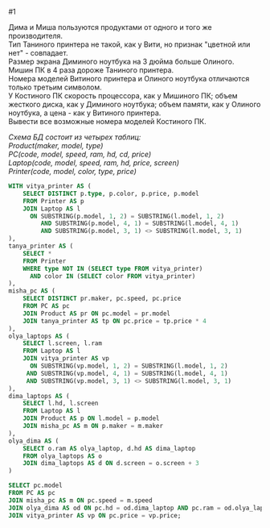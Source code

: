#1

Дима и Миша пользуются продуктами от одного и того же производителя.  
Тип Таниного принтера не такой, как у Вити, но признак "цветной или нет" - совпадает.  
Размер экрана Диминого ноутбука на 3 дюйма больше Олиного.  
Мишин ПК в 4 раза дороже Таниного принтера.  
Номера моделей Витиного принтера и Олиного ноутбука отличаются только третьим символом.  
У Костиного ПК скорость процессора, как у Мишиного ПК; объем жесткого диска, как у Диминого ноутбука; объем памяти, как у Олиного ноутбука, а цена - как у Витиного принтера.  
Вывести все возможные номера моделей Костиного ПК.
  

*Схема БД состоит из четырех таблиц:  
Product(maker, model, type)  
PC(code, model, speed, ram, hd, cd, price)  
Laptop(code, model, speed, ram, hd, price, screen)  
Printer(code, model, color, type, price)*

```sql
WITH vitya_printer AS (
    SELECT DISTINCT p.type, p.color, p.price, p.model
    FROM Printer AS p
    JOIN Laptop AS l
      ON SUBSTRING(p.model, 1, 2) = SUBSTRING(l.model, 1, 2)
         AND SUBSTRING(p.model, 4, 1) = SUBSTRING(l.model, 4, 1)
         AND SUBSTRING(p.model, 3, 1) <> SUBSTRING(l.model, 3, 1)
),
tanya_printer AS (
    SELECT *
    FROM Printer
    WHERE type NOT IN (SELECT type FROM vitya_printer)
      AND color IN (SELECT color FROM vitya_printer)
),
misha_pc AS (
    SELECT DISTINCT pr.maker, pc.speed, pc.price
    FROM PC AS pc
    JOIN Product AS pr ON pc.model = pr.model
    JOIN tanya_printer AS tp ON pc.price = tp.price * 4
),
olya_laptops AS (
    SELECT l.screen, l.ram
    FROM Laptop AS l
    JOIN vitya_printer AS vp
      ON SUBSTRING(vp.model, 1, 2) = SUBSTRING(l.model, 1, 2)
     AND SUBSTRING(vp.model, 4, 1) = SUBSTRING(l.model, 4, 1)
     AND SUBSTRING(vp.model, 3, 1) <> SUBSTRING(l.model, 3, 1)
),
dima_laptops AS (
    SELECT l.hd, l.screen
    FROM Laptop AS l
    JOIN Product AS p ON l.model = p.model
    JOIN misha_pc AS m ON p.maker = m.maker
),
olya_dima AS (
    SELECT o.ram AS olya_laptop, d.hd AS dima_laptop
    FROM olya_laptops AS o
    JOIN dima_laptops AS d ON d.screen = o.screen + 3
)

SELECT pc.model
FROM PC AS pc
JOIN misha_pc AS m ON pc.speed = m.speed
JOIN olya_dima AS od ON pc.hd = od.dima_laptop AND pc.ram = od.olya_laptop
JOIN vitya_printer AS vp ON pc.price = vp.price;
```
```
